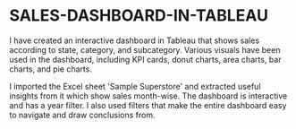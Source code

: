 # SALES-DASHBOARD-IN-TABLEAU
I have created an interactive dashboard in Tableau that shows sales according to state, category, and subcategory. Various visuals have been used in the dashboard, including KPI cards, donut charts, area charts, bar charts, and pie charts.

I imported the Excel sheet 'Sample Superstore' and extracted useful insights from it which show sales month-wise. The dashboard is interactive and has a year filter. I also used filters that make the entire dashboard easy to navigate and draw conclusions from.

